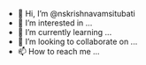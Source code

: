- 👋 Hi, I’m @nskrishnavamsitubati
- 👀 I’m interested in ...
- 🌱 I’m currently learning ...
- 💞️ I’m looking to collaborate on ...
- 📫 How to reach me ...

<!---
nskrishnavamsitubati/nskrishnavamsitubati is a ✨ special ✨ repository because its `README.md` (this file) appears on your GitHub profile.
You can click the Preview link to take a look at your changes.
--->
